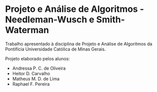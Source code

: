 # Projeto e Análise de Algoritmos - Needleman-Wusch e Smith-Waterman

Trabalho apresentado à disciplina de Projeto e Análise de Algoritmos da Pontifícia Universidade Católica de Minas Gerais.

Projeto elaborado pelos alunos:
- Andressa P. C. de Oliveira
- Heitor D. Carvalho
- Matheus M. D. de Lima
- Raphael F. Pereira
